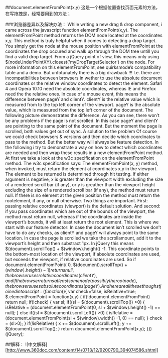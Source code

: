 ##document.elementFromPoint(x,y)
这是一个根据位置查找页面元素的方法，在写拖拽是，经常要用到的方法；

###浏览器差异以及解决办法：
While writing a new drag & drop component, i came across the javascript function elementFromPoint(x,y).
The elementFromPoint method returns the DOM node located at the coordinates x,y. This method is truly helpful when it comes to detecting a drop target. You simply get the node at the mouse position with elementFromPoint at the coordinates the drop occured and walk up through the DOM tree untill you find a valid drop target. From a jQuery point of view, this means only using $(nodeUnderPointXY).closest('myDropTargetSelector') on the node.
For more information on this elementFromPoint, see quirksmode’s compatibility table and a demo.
But unfotunately there is a big drawback !!!
I.e. there are incompatibilities between browsers in wether to use the absolute document coordinates or the relative window coordinates to detect the element.
Safari 4 and Opera 10.10 need the absolute coordinates, whereas IE and Firefox need the the relative ones. In case of a mouse event, this means the difference between pageY and clientY. clientY is the relative value which is measured from to the top left corner of the viewport. pageY is the absolute value, which is measured from the top left corner of the document. The following picture demonstrates the difference.
As you can see, there won’t be any problems if the page is not scrolled. In this case pageY and clientY are pointing to the same point of the document. But the moment the page is scrolled, both values get out of sync.
A solution to the problem
Of course we could check browsers & versions and then decide which coordinates to pass to the method. But the better way will always be feature detection. In the following i try to demonstrate a way on how to detect which coordinates are needed and then wrap these results in a new elementFromPoint method. At first we take a look at the w3c specification on the elementFromPoint method.
The w3c specification says:
The elementFromPoint(x, y) method, when invoked, must return the element at coordinates x,y in the viewport. The element to be returned is determined through hit testing. If either argument is negative, x is greater than the viewport width excluding the size of a rendered scroll bar (if any), or y is greather than the viewport height excluding the size of a rendered scroll bar (if any), the method must return null. If there is no element at the given position the method must return the rootelement, if any, or null otherwise.
Two things are important.
First: passing relative coordinates (viewport) is the default solution.
And second: if you pass coordinates which are out of the bounds of the viewport, the method must return null, whereas if the coordinates are inside the viewport’s bounds, it will at least return the root element.
This is where we start with our feature detector:
In case the document isn’t scrolled we don’t have to do any checks, as clientY and pageY will always point to the same location.
In case the page is scrolled we take the scrollamount, add it to the viewport’s height and then substract 1px. In jQuery this means $(document).scrollTop() + $(window).height() -1. This coordinate points to the bottom-most location of the viewport, if absolute coordinates are used, but exceeds the viewport, if relative coordinates are used. So if document.elementFromPoint( 0, $(document).scrollTop() + $(window).height() -1 ) returns null, the browser uses relative coordinates (clientY), and if the browser returns at least some node (possibly the root node), the browsers uses absolute coordinates (pageY).
And here are all these thoughst joined into a script:
(function ($){ var check=false, isRelative=true; $.elementFromPoint = function(x,y) { if(!document.elementFromPoint) return null; if(!check) { var sl; if((sl = $(document).scrollTop()) >0) { isRelative = (document.elementFromPoint(0, sl + $(window).height() -1) == null); } else if((sl = $(document).scrollLeft()) >0) { isRelative = (document.elementFromPoint(sl + $(window).width() -1, 0) == null); } check = (sl>0); } if(!isRelative) { x += $(document).scrollLeft(); y += $(document).scrollTop(); } return document.elementFromPoint(x,y); }})(jQuery);

##解释：
![中文解释][http://www.360doc.com/content/14/0713/12/9200790_394074586.shtml]